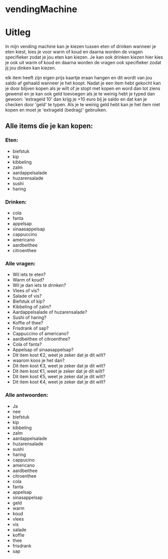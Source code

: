 # vendingMachine

# Uitleg
In mijn vending machine
kan je kiezen tussen eten of drinken
wanneer je eten kiest, kies je voor warm of koud
en daarna worden de vragen specifieker zodat je jou eten kan kiezen.
Je kan ook drinken kiezen
hier kies je ook uit warm of koud
en daarna worden de vragen ook specifieker zodat jij jou dinken kan kiezen.

elk item heeft zijn eigen prijs kaartje eraan hangen en dit wordt van jou saldo af gehaald wanneer je het koopt.
Nadat je een item hebt gekocht kan je door blijven kopen als je wilt of je stopt met kopen en word dan tot ziens gewenst
en je kan ook geld toevoegen als je te weinig hebt je typed dan gewoon: 'extrageld 10'
dan krijg je +10 euro bij je saldo en dat kan je checken door 'geld' te typen.
Als je te weinig geld hebt kan je het item niet kopen en moet je 'extrageld (bedrag)' gebruiken.

## Alle items die je kan kopen:
### Eten:
* biefstuk
* kip
* kibbeling
* zalm
* aardappelsalade
* huzarensalade
* sushi
* haring

### Drinken:
* cola
* fanta
* appelsap
* sinaasappelsap
* cappuccino
* americano
* aardbeithee
* citroenthee
 
 ### Alle vragen:
 * Wil iets te eten?
 * Warm of koud?
 * Wil je dan iets te drinken?
 * Vlees of vis?
 * Salade of vis?
 * Biefstuk of kip?
 * Kibbeling of zalm?
 * Aardappelsalade of huzarensalade?
 * Sushi of haring?
 * Koffie of thee?
 * Frisdrank of sap?
 * Cappuccino of americano?
 * aardbeithee of citroenthee?
 * Cola of fanta?
 * Appelsap of sinaasappelsap?
 * Dit item kost €2, weet je zeker dat je dit wilt?
 * waarom koos je het dan?
 * Dit item kost €3, weet je zeker dat je dit wilt?
 * Dit item kost €1, weet je zeker dat je dit wilt?
 * Dit item kost €5, weet je zeker dat je dit wilt?
 * Dit item kost €4, weet je zeker dat je dit wilt?
 
 ### Alle antwoorden:
 * Ja
 * nee
 * biefstuk
 * kip
 * kibbeling
 * zalm
 * aardappelsalade
 * huzarensalade
 * sushi
 * haring
 * cappucino
 * americano
 * aardbeithee
 * citroenthee
 * cola
 * fanta
 * appelsap
 * sinasappelsap
 * geld
 * warm
 * koud
 * vlees
 * vis
 * salade
 * koffie
 * thee
 * frisdrank
 * sap
